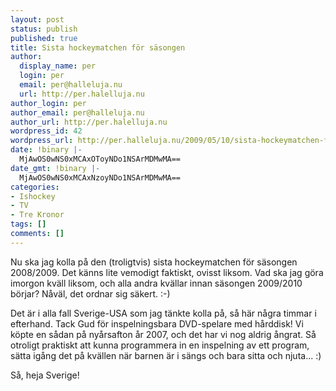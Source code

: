 ```yaml
---
layout: post
status: publish
published: true
title: Sista hockeymatchen för säsongen
author:
  display_name: per
  login: per
  email: per@halleluja.nu
  url: http://per.halelluja.nu
author_login: per
author_email: per@halleluja.nu
author_url: http://per.halelluja.nu
wordpress_id: 42
wordpress_url: http://per.halleluja.nu/2009/05/10/sista-hockeymatchen-for-sasongen/
date: !binary |-
  MjAwOS0wNS0xMCAxOToyNDo1NSArMDMwMA==
date_gmt: !binary |-
  MjAwOS0wNS0xMCAxNzoyNDo1NSArMDMwMA==
categories:
- Ishockey
- TV
- Tre Kronor
tags: []
comments: []
---
```

<p>Nu ska jag kolla på den (troligtvis) sista hockeymatchen för säsongen 2008/2009. Det känns lite vemodigt faktiskt, ovisst liksom. Vad ska jag göra imorgon kväll liksom, och alla andra kvällar innan säsongen 2009/2010 börjar? Nåväl, det ordnar sig säkert. :-)</p>

<p>Det är i alla fall Sverige-USA som jag tänkte kolla på, så här några timmar i efterhand. Tack Gud för inspelningsbara DVD-spelare med hårddisk! Vi köpte en sådan på nyårsafton år 2007, och det har vi nog aldrig ångrat. Så otroligt praktiskt att kunna programmera in en inspelning av ett program, sätta igång det på kvällen när barnen är i sängs och bara sitta och njuta... :)</p>
<p>Så, heja Sverige!</p>
